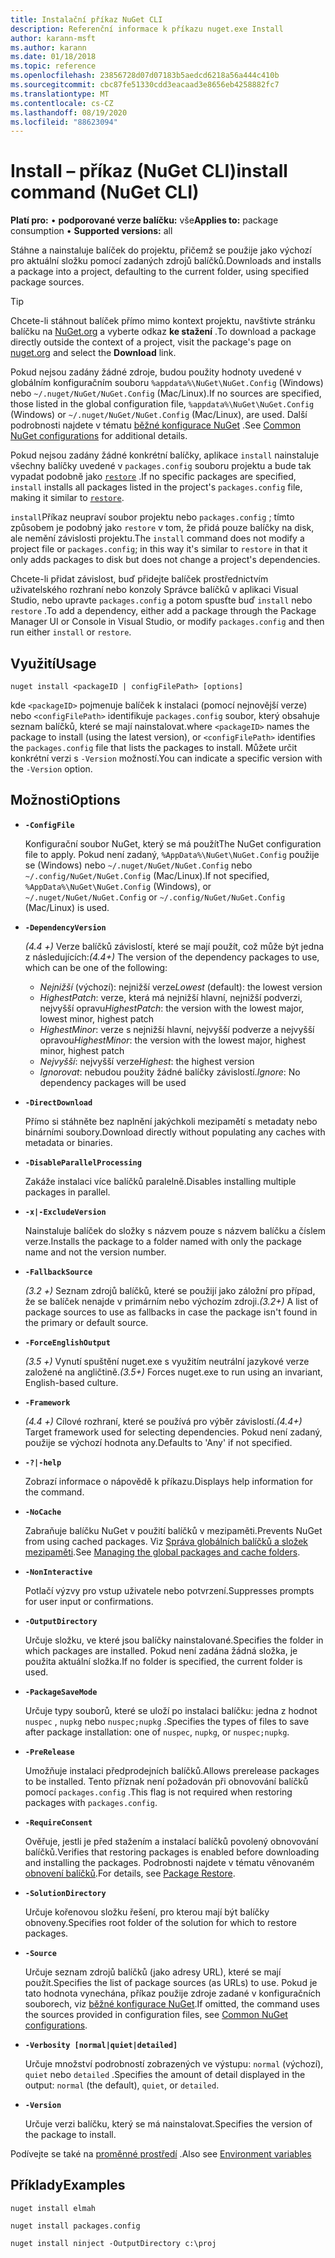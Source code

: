 ```yaml
---
title: Instalační příkaz NuGet CLI
description: Referenční informace k příkazu nuget.exe Install
author: karann-msft
ms.author: karann
ms.date: 01/18/2018
ms.topic: reference
ms.openlocfilehash: 23856728d07d07183b5aedcd6218a56a444c410b
ms.sourcegitcommit: cbc87fe51330cdd3eacaad3e8656eb4258882fc7
ms.translationtype: MT
ms.contentlocale: cs-CZ
ms.lasthandoff: 08/19/2020
ms.locfileid: "88623094"
---
```

# <a name="install-command-nuget-cli"></a><span data-ttu-id="b7e4d-103">Install – příkaz (NuGet CLI)</span><span class="sxs-lookup"><span data-stu-id="b7e4d-103">install command (NuGet CLI)</span></span>

<span data-ttu-id="b7e4d-104">**Platí pro:** &bullet; **podporované verze balíčku:** vše</span><span class="sxs-lookup"><span data-stu-id="b7e4d-104">**Applies to:** package consumption &bullet; **Supported versions:** all</span></span>

<span data-ttu-id="b7e4d-105">Stáhne a nainstaluje balíček do projektu, přičemž se použije jako výchozí pro aktuální složku pomocí zadaných zdrojů balíčků.</span><span class="sxs-lookup"><span data-stu-id="b7e4d-105">Downloads and installs a package into a project, defaulting to the current folder, using specified package sources.</span></span>

> [!Tip]
> <span data-ttu-id="b7e4d-106">Chcete-li stáhnout balíček přímo mimo kontext projektu, navštivte stránku balíčku na [NuGet.org](https://www.nuget.org) a vyberte odkaz **ke stažení** .</span><span class="sxs-lookup"><span data-stu-id="b7e4d-106">To download a package directly outside the context of a project, visit the package's page on [nuget.org](https://www.nuget.org) and select the **Download** link.</span></span>

<span data-ttu-id="b7e4d-107">Pokud nejsou zadány žádné zdroje, budou použity hodnoty uvedené v globálním konfiguračním souboru `%appdata%\NuGet\NuGet.Config` (Windows) nebo `~/.nuget/NuGet/NuGet.Config` (Mac/Linux).</span><span class="sxs-lookup"><span data-stu-id="b7e4d-107">If no sources are specified, those listed in the global configuration file, `%appdata%\NuGet\NuGet.Config` (Windows) or `~/.nuget/NuGet/NuGet.Config` (Mac/Linux), are used.</span></span> <span data-ttu-id="b7e4d-108">Další podrobnosti najdete v tématu [běžné konfigurace NuGet](../../consume-packages/configuring-nuget-behavior.md) .</span><span class="sxs-lookup"><span data-stu-id="b7e4d-108">See [Common NuGet configurations](../../consume-packages/configuring-nuget-behavior.md) for additional details.</span></span>

<span data-ttu-id="b7e4d-109">Pokud nejsou zadány žádné konkrétní balíčky, aplikace `install` nainstaluje všechny balíčky uvedené v `packages.config` souboru projektu a bude tak vypadat podobně jako [`restore`](cli-ref-restore.md) .</span><span class="sxs-lookup"><span data-stu-id="b7e4d-109">If no specific packages are specified, `install` installs all packages listed in the project's `packages.config` file, making it similar to [`restore`](cli-ref-restore.md).</span></span>

<span data-ttu-id="b7e4d-110">`install`Příkaz neupraví soubor projektu nebo `packages.config` ; tímto způsobem je podobný jako `restore` v tom, že přidá pouze balíčky na disk, ale nemění závislosti projektu.</span><span class="sxs-lookup"><span data-stu-id="b7e4d-110">The `install` command does not modify a project file or `packages.config`; in this way it's similar to `restore` in that it only adds packages to disk but does not change a project's dependencies.</span></span>

<span data-ttu-id="b7e4d-111">Chcete-li přidat závislost, buď přidejte balíček prostřednictvím uživatelského rozhraní nebo konzoly Správce balíčků v aplikaci Visual Studio, nebo upravte `packages.config` a potom spusťte buď `install` nebo `restore` .</span><span class="sxs-lookup"><span data-stu-id="b7e4d-111">To add a dependency, either add a package through the Package Manager UI or Console in Visual Studio, or modify `packages.config` and then run either `install` or `restore`.</span></span>

## <a name="usage"></a><span data-ttu-id="b7e4d-112">Využití</span><span class="sxs-lookup"><span data-stu-id="b7e4d-112">Usage</span></span>

```cli
nuget install <packageID | configFilePath> [options]
```

<span data-ttu-id="b7e4d-113">kde `<packageID>` pojmenuje balíček k instalaci (pomocí nejnovější verze) nebo `<configFilePath>` identifikuje `packages.config` soubor, který obsahuje seznam balíčků, které se mají nainstalovat.</span><span class="sxs-lookup"><span data-stu-id="b7e4d-113">where `<packageID>` names the package to install (using the latest version), or `<configFilePath>` identifies the `packages.config` file that lists the packages to install.</span></span> <span data-ttu-id="b7e4d-114">Můžete určit konkrétní verzi s `-Version` možností.</span><span class="sxs-lookup"><span data-stu-id="b7e4d-114">You can indicate a specific version with the `-Version` option.</span></span>

## <a name="options"></a><span data-ttu-id="b7e4d-115">Možnosti</span><span class="sxs-lookup"><span data-stu-id="b7e4d-115">Options</span></span>

- **`-ConfigFile`**

  <span data-ttu-id="b7e4d-116">Konfigurační soubor NuGet, který se má použít</span><span class="sxs-lookup"><span data-stu-id="b7e4d-116">The NuGet configuration file to apply.</span></span> <span data-ttu-id="b7e4d-117">Pokud není zadaný, `%AppData%\NuGet\NuGet.Config` použije se (Windows) nebo `~/.nuget/NuGet/NuGet.Config` nebo `~/.config/NuGet/NuGet.Config` (Mac/Linux).</span><span class="sxs-lookup"><span data-stu-id="b7e4d-117">If not specified, `%AppData%\NuGet\NuGet.Config` (Windows), or `~/.nuget/NuGet/NuGet.Config` or `~/.config/NuGet/NuGet.Config` (Mac/Linux) is used.</span></span>

- **`-DependencyVersion`**

  <span data-ttu-id="b7e4d-118">*(4.4 +)* Verze balíčků závislostí, které se mají použít, což může být jedna z následujících:</span><span class="sxs-lookup"><span data-stu-id="b7e4d-118">*(4.4+)* The version of the dependency packages to use, which can be one of the following:</span></span><br/><ul><li><span data-ttu-id="b7e4d-119">*Nejnižší* (výchozí): nejnižší verze</span><span class="sxs-lookup"><span data-stu-id="b7e4d-119">*Lowest* (default): the lowest version</span></span></li><li><span data-ttu-id="b7e4d-120">*HighestPatch*: verze, která má nejnižší hlavní, nejnižší podverzi, nejvyšší opravu</span><span class="sxs-lookup"><span data-stu-id="b7e4d-120">*HighestPatch*: the version with the lowest major, lowest minor, highest patch</span></span></li><li><span data-ttu-id="b7e4d-121">*HighestMinor*: verze s nejnižší hlavní, nejvyšší podverze a nejvyšší opravou</span><span class="sxs-lookup"><span data-stu-id="b7e4d-121">*HighestMinor*: the version with the lowest major, highest minor, highest patch</span></span></li><li><span data-ttu-id="b7e4d-122">*Nejvyšší*: nejvyšší verze</span><span class="sxs-lookup"><span data-stu-id="b7e4d-122">*Highest*: the highest version</span></span></li><li><span data-ttu-id="b7e4d-123">*Ignorovat*: nebudou použity žádné balíčky závislostí.</span><span class="sxs-lookup"><span data-stu-id="b7e4d-123">*Ignore*: No dependency packages will be used</span></span></li></ul>

- **`-DirectDownload`**

  <span data-ttu-id="b7e4d-124">Přímo si stáhněte bez naplnění jakýchkoli mezipamětí s metadaty nebo binárními soubory.</span><span class="sxs-lookup"><span data-stu-id="b7e4d-124">Download directly without populating any caches with metadata or binaries.</span></span>

- **`-DisableParallelProcessing`**

  <span data-ttu-id="b7e4d-125">Zakáže instalaci více balíčků paralelně.</span><span class="sxs-lookup"><span data-stu-id="b7e4d-125">Disables installing multiple packages in parallel.</span></span>

- **`-x|-ExcludeVersion`**

  <span data-ttu-id="b7e4d-126">Nainstaluje balíček do složky s názvem pouze s názvem balíčku a číslem verze.</span><span class="sxs-lookup"><span data-stu-id="b7e4d-126">Installs the package to a folder named with only the package name and not the version number.</span></span>

- **`-FallbackSource`**

  <span data-ttu-id="b7e4d-127">*(3.2 +)* Seznam zdrojů balíčků, které se použijí jako záložní pro případ, že se balíček nenajde v primárním nebo výchozím zdroji.</span><span class="sxs-lookup"><span data-stu-id="b7e4d-127">*(3.2+)* A list of package sources to use as fallbacks in case the package isn't found in the primary or default source.</span></span>

- **`-ForceEnglishOutput`**

  <span data-ttu-id="b7e4d-128">*(3.5 +)* Vynutí spuštění nuget.exe s využitím neutrální jazykové verze založené na angličtině.</span><span class="sxs-lookup"><span data-stu-id="b7e4d-128">*(3.5+)* Forces nuget.exe to run using an invariant, English-based culture.</span></span>

- **`-Framework`**

  <span data-ttu-id="b7e4d-129">*(4.4 +)* Cílové rozhraní, které se používá pro výběr závislostí.</span><span class="sxs-lookup"><span data-stu-id="b7e4d-129">*(4.4+)* Target framework used for selecting dependencies.</span></span> <span data-ttu-id="b7e4d-130">Pokud není zadaný, použije se výchozí hodnota any.</span><span class="sxs-lookup"><span data-stu-id="b7e4d-130">Defaults to 'Any' if not specified.</span></span>

- **`-?|-help`**

  <span data-ttu-id="b7e4d-131">Zobrazí informace o nápovědě k příkazu.</span><span class="sxs-lookup"><span data-stu-id="b7e4d-131">Displays help information for the command.</span></span>

- **`-NoCache`**

  <span data-ttu-id="b7e4d-132">Zabraňuje balíčku NuGet v použití balíčků v mezipaměti.</span><span class="sxs-lookup"><span data-stu-id="b7e4d-132">Prevents NuGet from using cached packages.</span></span> <span data-ttu-id="b7e4d-133">Viz [Správa globálních balíčků a složek mezipaměti](../../consume-packages/managing-the-global-packages-and-cache-folders.md).</span><span class="sxs-lookup"><span data-stu-id="b7e4d-133">See [Managing the global packages and cache folders](../../consume-packages/managing-the-global-packages-and-cache-folders.md).</span></span>

- **`-NonInteractive`**

  <span data-ttu-id="b7e4d-134">Potlačí výzvy pro vstup uživatele nebo potvrzení.</span><span class="sxs-lookup"><span data-stu-id="b7e4d-134">Suppresses prompts for user input or confirmations.</span></span>

- **`-OutputDirectory`**

  <span data-ttu-id="b7e4d-135">Určuje složku, ve které jsou balíčky nainstalované.</span><span class="sxs-lookup"><span data-stu-id="b7e4d-135">Specifies the folder in which packages are installed.</span></span> <span data-ttu-id="b7e4d-136">Pokud není zadána žádná složka, je použita aktuální složka.</span><span class="sxs-lookup"><span data-stu-id="b7e4d-136">If no folder is specified, the current folder is used.</span></span>

- **`-PackageSaveMode`**

  <span data-ttu-id="b7e4d-137">Určuje typy souborů, které se uloží po instalaci balíčku: jedna z hodnot `nuspec` , `nupkg` nebo `nuspec;nupkg` .</span><span class="sxs-lookup"><span data-stu-id="b7e4d-137">Specifies the types of files to save after package installation: one of `nuspec`, `nupkg`, or `nuspec;nupkg`.</span></span>

- **`-PreRelease`**

  <span data-ttu-id="b7e4d-138">Umožňuje instalaci předprodejních balíčků.</span><span class="sxs-lookup"><span data-stu-id="b7e4d-138">Allows prerelease packages to be installed.</span></span> <span data-ttu-id="b7e4d-139">Tento příznak není požadován při obnovování balíčků pomocí `packages.config` .</span><span class="sxs-lookup"><span data-stu-id="b7e4d-139">This flag is not required when restoring packages with `packages.config`.</span></span>

- **`-RequireConsent`**

  <span data-ttu-id="b7e4d-140">Ověřuje, jestli je před stažením a instalací balíčků povolený obnovování balíčků.</span><span class="sxs-lookup"><span data-stu-id="b7e4d-140">Verifies that restoring packages is enabled before downloading and installing the packages.</span></span> <span data-ttu-id="b7e4d-141">Podrobnosti najdete v tématu věnovaném [obnovení balíčků](../../consume-packages/package-restore.md).</span><span class="sxs-lookup"><span data-stu-id="b7e4d-141">For details, see [Package Restore](../../consume-packages/package-restore.md).</span></span>

- **`-SolutionDirectory`**

  <span data-ttu-id="b7e4d-142">Určuje kořenovou složku řešení, pro kterou mají být balíčky obnoveny.</span><span class="sxs-lookup"><span data-stu-id="b7e4d-142">Specifies root folder of the solution for which to restore packages.</span></span>

- **`-Source`**

   <span data-ttu-id="b7e4d-143">Určuje seznam zdrojů balíčků (jako adresy URL), které se mají použít.</span><span class="sxs-lookup"><span data-stu-id="b7e4d-143">Specifies the list of package sources (as URLs) to use.</span></span> <span data-ttu-id="b7e4d-144">Pokud je tato hodnota vynechána, příkaz použije zdroje zadané v konfiguračních souborech, viz [běžné konfigurace NuGet](../../consume-packages/configuring-nuget-behavior.md).</span><span class="sxs-lookup"><span data-stu-id="b7e4d-144">If omitted, the command uses the sources provided in configuration files, see [Common NuGet configurations](../../consume-packages/configuring-nuget-behavior.md).</span></span>

- **`-Verbosity [normal|quiet|detailed]`**

  <span data-ttu-id="b7e4d-145">Určuje množství podrobností zobrazených ve výstupu: `normal` (výchozí), `quiet` nebo `detailed` .</span><span class="sxs-lookup"><span data-stu-id="b7e4d-145">Specifies the amount of detail displayed in the output: `normal` (the default), `quiet`, or `detailed`.</span></span>

- **`-Version`**

  <span data-ttu-id="b7e4d-146">Určuje verzi balíčku, který se má nainstalovat.</span><span class="sxs-lookup"><span data-stu-id="b7e4d-146">Specifies the version of the package to install.</span></span>

<span data-ttu-id="b7e4d-147">Podívejte se také na [proměnné prostředí](cli-ref-environment-variables.md) .</span><span class="sxs-lookup"><span data-stu-id="b7e4d-147">Also see [Environment variables](cli-ref-environment-variables.md)</span></span>

## <a name="examples"></a><span data-ttu-id="b7e4d-148">Příklady</span><span class="sxs-lookup"><span data-stu-id="b7e4d-148">Examples</span></span>

```cli
nuget install elmah

nuget install packages.config

nuget install ninject -OutputDirectory c:\proj
```

